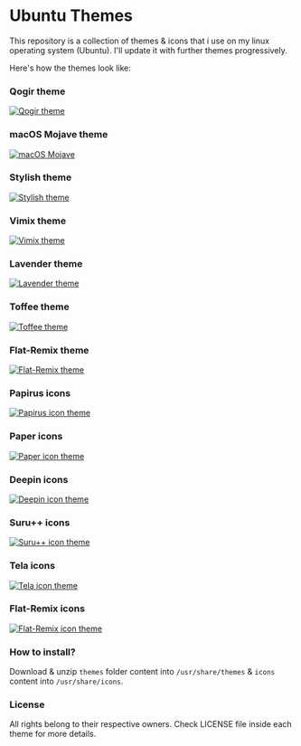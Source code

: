 Ubuntu Themes
=============

This repository is a collection of themes & icons that i use on my linux operating system (Ubuntu). I'll update it with further themes progressively.

Here's how the themes look like:

### Qogir theme

[![Qogir theme](https://cn.opendesktop.org/img/2/a/e/a/83bf56f927c7e7fa33e0995fd91e72ffeced.png)](https://www.gnome-look.org/p/1230631/)

### macOS Mojave theme

[![macOS Mojave](https://cn.opendesktop.org/img/9/e/5/1/8209269906aca59ea0abe3dc10774f61991e.jpg)](https://www.gnome-look.org/p/1275087/)

### Stylish theme

[![Stylish theme](https://cn.opendesktop.org/img/4/f/d/4/538deb2e33cad0d8604eaba1ee78b9bdab0a.jpg)](https://www.gnome-look.org/p/1013743/)

### Vimix theme

[![Vimix theme](https://cn.opendesktop.org/img/a/7/5/f/9ca2f4d4175a7e98b1a7a512274c417e01a1.jpg)](https://www.gnome-look.org/p/1013698/)

### Lavender theme

[![Lavender theme](https://cn.opendesktop.org/img/8/6/3/c/4b43b9d2bf8ff4ef46084d6740c01fd6bcac.png)](https://www.gnome-look.org/p/1222336/)

### Toffee theme

[![Toffee theme](https://cn.opendesktop.org/img/4/3/a/1/8c0191da6e9b9029d802ee375de272cfba9f.jpg)](https://www.gnome-look.org/p/1272472/)

### Flat-Remix theme

[![Flat-Remix theme](https://cn.opendesktop.org/img/3/8/1/8/478d4eb11f9d53f6074cfda8fc919de3b181.png)](https://www.gnome-look.org/p/1214931/)

### Papirus icons

[![Papirus icon theme](https://cn.opendesktop.org/img/a/8/4/b/56595a54f9c931a8cac235caf97bccef5ab4.png)](https://www.gnome-look.org/p/1166289/)

### Paper icons

[![Paper icon theme](https://cn.opendesktop.org/img//hive/content-pre1/175923-1.png)](https://www.gnome-look.org/p/1099618/)

### Deepin icons

[![Deepin icon theme](https://cn.opendesktop.org/img/3/3/7/3/d8211247acce770e5575fa8566b8ad72ad51.jpg)](https://www.gnome-look.org/p/1191167/)

### Suru++ icons

[![Suru++ icon theme](https://cn.opendesktop.org/img/e/f/5/7/fed59e93ae806a6b41e708705973093e8f97.png)](https://www.gnome-look.org/p/1210408/)

### Tela icons

[![Tela icon theme](https://cn.opendesktop.org/img/9/8/d/7/ce5a7c3356801ef0de4675298a297fb8ee10.jpg)](https://www.gnome-look.org/p/1279924/)

### Flat-Remix icons

[![Flat-Remix icon theme](https://cn.opendesktop.org/img/d/3/7/6/3036e892fbafb9fb2e6ad5e03e27517fcc05.png)](https://www.gnome-look.org/p/1012430/)

### How to install?

Download & unzip `themes` folder content into `/usr/share/themes` & `icons` content into `/usr/share/icons`.

### License

All rights belong to their respective owners. Check LICENSE file inside each theme for more details.
